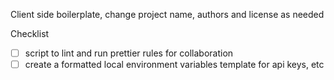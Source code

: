Client side boilerplate, change project name, authors and license as needed

Checklist
- [ ] script to lint and run prettier rules for collaboration
- [ ] create a formatted local environment variables template for api keys, etc
